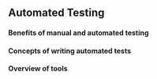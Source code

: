 ## Automated Testing

#### Benefits of manual and automated testing

#### Concepts of writing automated tests

#### Overview of tools